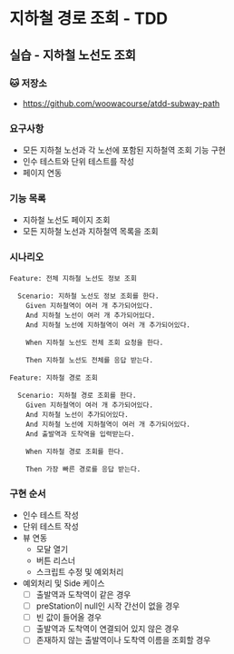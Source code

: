 # 지하철 경로 조회 - TDD

## 실습 - 지하철 노선도 조회

### 🐱 저장소
 - https://github.com/woowacourse/atdd-subway-path
 
### 요구사항
 - 모든 지하철 노선과 각 노선에 포함된 지하철역 조회 기능 구현
 - 인수 테스트와 단위 테스트를 작성
 - 페이지 연동 
 
### 기능 목록
 - 지하철 노선도 페이지 조회
 - 모든 지하철 노선과 지하철역 목록을 조회

### 시나리오

```
Feature: 전체 지하철 노선도 정보 조회

  Scenario: 지하철 노선도 정보 조회를 한다.
    Given 지하철역이 여러 개 추가되어있다.
    And 지하철 노선이 여러 개 추가되어있다.
    And 지하철 노선에 지하철역이 여러 개 추가되어있다.
    
    When 지하철 노선도 전체 조회 요청을 한다.
    
    Then 지하철 노선도 전체를 응답 받는다.
```

```
Feature: 지하철 경로 조회

  Scenario: 지하철 경로 조회를 한다.
    Given 지하철역이 여러 개 추가되어있다.
    And 지하철 노선이 추가되어있다.
    And 지하철 노선에 지하철역이 여러 개 추가되어있다.
    And 출발역과 도착역을 입력받는다.
    
    When 지하철 경로 조회를 한다.

    Then 가장 빠른 경로를 응답 받는다.
```

### 구현 순서

 - 인수 테스트 작성
 - 단위 테스트 작성
 - 뷰 연동
    - 모달 열기
    - 버튼 리스너
    - 스크립트 수정 및 예외처리
 - 예외처리 및 Side 케이스
    - [ ] 출발역과 도착역이 같은 경우
    - [ ] preStation이 null인 시작 간선이 없을 경우
    - [ ] 빈 값이 들어올 경우
    - [ ] 출발역과 도착역이 연결되어 있지 않은 경우
    - [ ] 존재하지 않는 출발역이나 도착역 이름을 조회할 경우